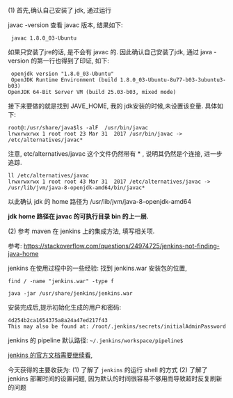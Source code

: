 (1) 首先,确认自己安装了 jdk, 通过运行

javac -version 查看 javac 版本, 结果如下:

```
 javac 1.8.0_03-Ubuntu
```

如果只安装了jre的话, 是不会有 javac 的. 因此确认自己安装了jdk, 通过 java -version 的第一行也得到了印证, 如下:

```
 openjdk version "1.8.0_03-Ubuntu"
 OpenJDK Runtime Environment (build 1.8.0_03-Ubuntu-8u77-b03-3ubuntu3-b03)
OpenJDK 64-Bit Server VM (build 25.03-b03, mixed mode)
```
接下来要做的就是找到 JAVE_HOME, 我的 jdk安装的时候,未设置该变量. 具体如下:

```
root@:/usr/share/java$ls -alF  /usr/bin/javac
lrwxrwxrwx 1 root root 23 Mar 31  2017 /usr/bin/javac -> /etc/alternatives/javac*
```

注意, etc/alternatives/javac 这个文件仍然带有 * , 说明其仍然是个连接, 进一步追踪.

```
ll /etc/alternatives/javac
lrwxrwxrwx 1 root root 43 Mar 31  2017 /etc/alternatives/javac -> /usr/lib/jvm/java-8-openjdk-amd64/bin/javac*
```

以此确认 jdk 的 home 路径为 /usr/lib/jvm/java-8-openjdk-amd64 

**jdk home 路径在 javac 的可执行目录 bin 的上一层.**

(2) 参考 maven 在 jenkins 上的集成方法, 填写相关项.


参考: 
https://stackoverflow.com/questions/24974725/jenkins-not-finding-java-home






jenkins 在使用过程中的一些经验:
找到 jenkins.war 安装包的位置,

```
find / -name "jenkins.war" -type f

java -jar /usr/share/jenkins/jenkins.war
```


安装完成后,提示初始化生成的用户和密码:

```
4d254b2ca1654375a8a24a47ed217f43
This may also be found at: /root/.jenkins/secrets/initialAdminPassword
```
jenkins 的 pipeline 默认路径: `~/.jenkins/workspace/pipeline$`

[jenkins 的官方文档需要继续看](https://jenkins.io/doc/book/pipeline/jenkinsfile/),

今天获得的主要收获为:
(1) 了解了 `jenkins` 的运行 shell 的方式
(2) 了解了 jenkins 部署时间的设置问题, 因为默认的时间很容易不够用而导致超时反复刷新的问题

